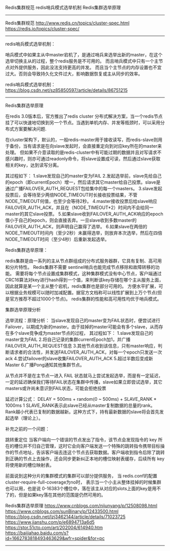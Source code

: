 Redis集群规范
redis哨兵模式选举机制
Redis集群选举原理


---------------------------------------------------------------------------------------------------------------------

Redis集群规范
http://www.redis.cn/topics/cluster-spec.html
https://redis.io/topics/cluster-spec/



---------------------------------------------------------------------------------------------------------------------

redis哨兵模式选举机制：

哨兵模式中如果主从中master宕机了，是通过哨兵来选举出新的master，在这个选举切换主从的过程，整个redis服务是不可用的。
而且哨兵模式中只有一个主节点对外提供服务，因此没法支持更高的并发。
而且当个主节点的内存设置也不宜过大。否则会导致持久化文件过大，影响数据恢复或主从同步的效率。



redis哨兵模式选举机制：
https://blog.csdn.net/sz85850597/article/details/86751215


---------------------------------------------------------------------------------------------------------------------
Redis集群选举原理


在redis 3.0版本后，官方推出了redis cluster 分布式解决方案，当一个redis节点挂了可以快速地切换到另一个节点。当遇到单机内存、并发等瓶颈时，可以采用分布式方案要解决问题.

在cluster架构下，默认的，一般redis-master用于接收读写，而redis-slave则用于备份，当有请求是在向slave发起时，会直接重定向到对应key所在的master来处理。
但如果不介意读取的是redis-cluster中有可能过期的数据并且对写请求不感兴趣时，则亦可通过readonly命令，将slave设置成可读，然后通过slave获取相关的key，达到读写分离。



其过程如下：
1.slave发现自己的master变为FAIL
2.发起选举前，slave先给自己的epoch（即currentEpoch）增一，然后请求其它master给自己投票。slave是通过广播FAILOVER_AUTH_REQUEST包给集中的每一个masters。
3.slave发起投票后，会等待至少两倍NODE_TIMEOUT时长接收投票结果，不管NODE_TIMEOUT何值，也至少会等待2秒。
4.master接收投票后给slave响应FAILOVER_AUTH_ACK，并且在（NODE_TIMEOUT*2）时间内不会给同一master的其它slave投票。
5.如果slave收到FAILOVER_AUTH_ACK响应的epoch值小于自己的epoch，则会直接丢弃。一旦slave收到多数master的FAILOVER_AUTH_ACK，则声明自己赢得了选举。
6.如果slave在两倍的NODE_TIMEOUT时间内（至少2秒）未赢得选举，则放弃本次选举，然后在四倍NODE_TIMEOUT时间（至少4秒）后重新发起选举。



Redis集群选举原理：

redis集群是由一系列的主从节点群组成的分布式服务器群，它具有复制、高可用和分片特性。
Redis集群不需要 sentinel哨兵也能完成节点移除和故障转移的功能。
需要将每个节点设置成集群模式，这种集群模式没有中心节点，客户端通过CRC16算法对key进行hash得到一个值，来判断该key存储在哪个主从服务上面，因此就算是某一个主从整个宕机，redis集群也是部分可用的。
方便水平扩展，可以根据业务规模可以随时加减配置。据官方文档称可以线性扩展到上万个节点(但是官方推荐不超过1000个节点)。
redis集群的性能和高可用性均优于哨兵模式。


集群选举原理分析

选举流程：原理分析：
当slave发现自己的master变为FAIL状态时，便尝试进行Failover，以期成为新的master。由于挂掉的master可能会有多个slave，从而存在多个slave竞争成为master节点的过程， 其过程如下：
1.slave发现自己的master变为FAIL
2.将自己记录的集群currentEpoch加1，并广播FAILOVER_AUTH_REQUEST信息
3.其他节点收到该信息，只有master响应，判断请求者的合法性，并发送FAILOVER_AUTH_ACK，对每一个epoch只发送一次ack
4.尝试failover的slave收集FAILOVER_AUTH_ACK
5.超过半数后变成新Master
6.广播Pong通知其他集群节点。


从节点并不是在主节点一进入 FAIL 状态就马上尝试发起选举，而是有一定延迟，一定的延迟确保我们等待FAIL状态在集群中传播，slave如果立即尝试选举，其它masters或许尚未意识到FAIL状态，可能会拒绝投票

延迟计算公式：
DELAY = 500ms + random(0 ~ 500ms) + SLAVE_RANK * 1000ms
1
SLAVE_RANK表示此slave已经从master复制数据的总量的rank。Rank越小代表已复制的数据越新。这种方式下，持有最新数据的slave将会首先发起选举（理论上）。

补充之前的一个问题：

跳转重定位
当客户端向一个错误的节点发出了指令，该节点会发现指令的 key 所在的槽位并不归自己管理，这时它会向客户端发送一个特殊的跳转指令携带目标操作的节点地址，告诉客户端去连这个节点去获取数据。客户端收到指令后除了跳转到正确的节点上去操作，还会同步更新纠正本地的槽位映射表缓存，后续所有 key 将使用新的槽位映射表。


前面说到这种分片的集群模式的集群可以部分提供服务， 当 redis.conf的配置cluster-require-full-coverage为no时， 表示当一个小主从整体挂掉的时候集群也可以用，也是说 0-16383个槽位中，落在该主从对应的slots上面的key是用不了的，但是如果key落在其他的范围是仍然可用的。






Redis集群选举原理
https://www.cnblogs.com/nijunyang/p/12508098.html
https://www.cnblogs.com/sunBinary/p/12433500.html
https://blog.csdn.net/lzj3462144/article/details/71023725
https://www.jianshu.com/p/e6894713a6d5
https://stor.51cto.com/art/202004/614940.htm
https://baijiahao.baidu.com/s?id=1662783818493463629&wfr=spider&for=pc


---------------------------------------------------------------------------------------------------------------------









